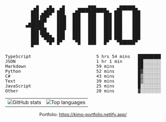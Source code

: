 <div align="center">
<pre>
   ▄█   ▄█▄  ▄█     ▄▄▄▄███▄▄▄▄    ▄██████▄ 
  ███ ▄███▀ ███   ▄██▀▀▀███▀▀▀██▄ ███    ███
  ███▐██▀   ███▌  ███   ███   ███ ███    ███
 ▄█████▀    ███▌  ███   ███   ███ ███    ███
▀▀█████▄    ███▌  ███   ███   ███ ███    ███
  ███▐██▄   ███   ███   ███   ███ ███    ███
  ███ ▀███▄ ███   ███   ███   ███ ███    ███
  ███   ▀█▀ █▀     ▀█   ███   █▀   ▀██████▀ 
  ▀                                         
</pre>
  

<!--START_SECTION:waka-->
<p align="center">
<pre>
TypeScript                         5 hrs 54 mins   ████████████░░░░░░░░░░░░░   47.61 %
JSON                               1 hr 1 min      ██░░░░░░░░░░░░░░░░░░░░░░░   08.26 %
Markdown                           59 mins         ██░░░░░░░░░░░░░░░░░░░░░░░   08.00 %
Python                             52 mins         █▓░░░░░░░░░░░░░░░░░░░░░░░   07.06 %
C#                                 43 mins         █▒░░░░░░░░░░░░░░░░░░░░░░░   05.89 %
Text                               39 mins         █▒░░░░░░░░░░░░░░░░░░░░░░░   05.32 %
JavaScript                         25 mins         █░░░░░░░░░░░░░░░░░░░░░░░░   03.38 %
Other                              20 mins         ▓░░░░░░░░░░░░░░░░░░░░░░░░   02.71 %
</pre>
</p>
<!--END_SECTION:waka-->

<table align="center">
  <tr>
    <td valign="top">
      <img alt="GitHub stats"
           src="https://github-readme-stats.vercel.app/api?username=kim0chi&show_icons=true&hide_title=true&rank_icon=percentile&line_height=28&hide_border=true&theme=dark" />
    </td>
    <td valign="top">
      <img alt="Top languages"
           src="https://github-readme-stats.vercel.app/api/top-langs/?username=kim0chi&layout=compact&card_width=420&langs_count=8&hide_border=true&theme=dark" />
    </td>
  </tr>
</table>

Portfolio: https://kimo-portfolio.netlify.app/


